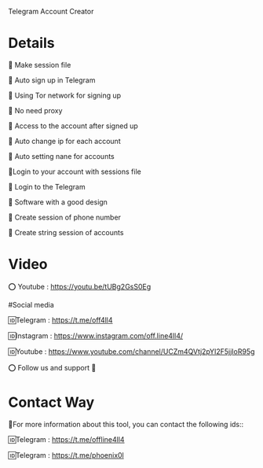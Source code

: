 Telegram Account Creator

# Details

📌 Make session file 

📌 Auto sign up in Telegram

📌 Using Tor network for signing up

📌 No need proxy 

📌 Access to the account after signed up

📌 Auto change ip for each account

📌 Auto setting nane for accounts

📌Login to your account with sessions file

📌 Login to the Telegram 

📌 Software with a good design

📌 Create session of phone number

📌 Create string session of accounts

# Video

⭕️ Youtube : https://youtu.be/tUBg2GsS0Eg

#Social media

🆔Telegram : https://t.me/off4ll4

🆔Instagram : https://www.instagram.com/off.line4ll4/

🆔Youtube : https://www.youtube.com/channel/UCZm4QVtj2pYI2F5jjIoR95g

⭕️ Follow us and support 💙

# Contact Way

💢For more information about this tool, you can contact the following ids::

🆔Telegram : https://t.me/offline4ll4

🆔Telegram : https://t.me/phoenix0l
